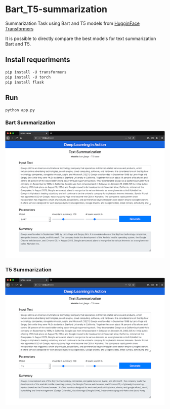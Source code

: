 # Bart_T5-summarization
Summarization Task using Bart and T5 models from [HugginFace Transformers](https://github.com/huggingface/transformers)

It is possible to directly compare the best models for text summarization Bart and T5.

## Install requeriments
```
pip install -U transformers
pip install -U torch
pip install flask
```

## Run
```
python app.py
```

### Bart Summarization
![Bart Summarization](bart.png)

### T5 Summarization
![Bart Summarization](t5.png)
